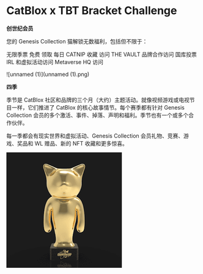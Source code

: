 # CatBlox x TBT Bracket Challenge

**创世纪会员**

您的 Genesis Collection 猫解锁无数福利，包括但不限于：

无限季票
免费
领取 每日 CATNIP 收藏
访问 THE VAULT
品牌合作访问
国库投票
IRL 和虚拟活动访问
Metaverse HQ 访问

![unnamed (1)](unnamed (1).png)

**四季**

季节是 CatBlox 社区和品牌的三个月（大约）主题活动。就像视频游戏或电视节目一样，它们推进了 CatBlox 的核心故事情节。每个赛季都有针对 Genesis Collection 会员的多个激活、事件、掉落、声明和福利。季节也有一个或多个合作伙伴。

每一季都会有现实世界和虚拟活动、Genesis Collection 会员礼物、竞赛、游戏、奖品和 WL 赠品、新的 NFT 收藏和更多惊喜。

![unnamed](unnamed.png)

